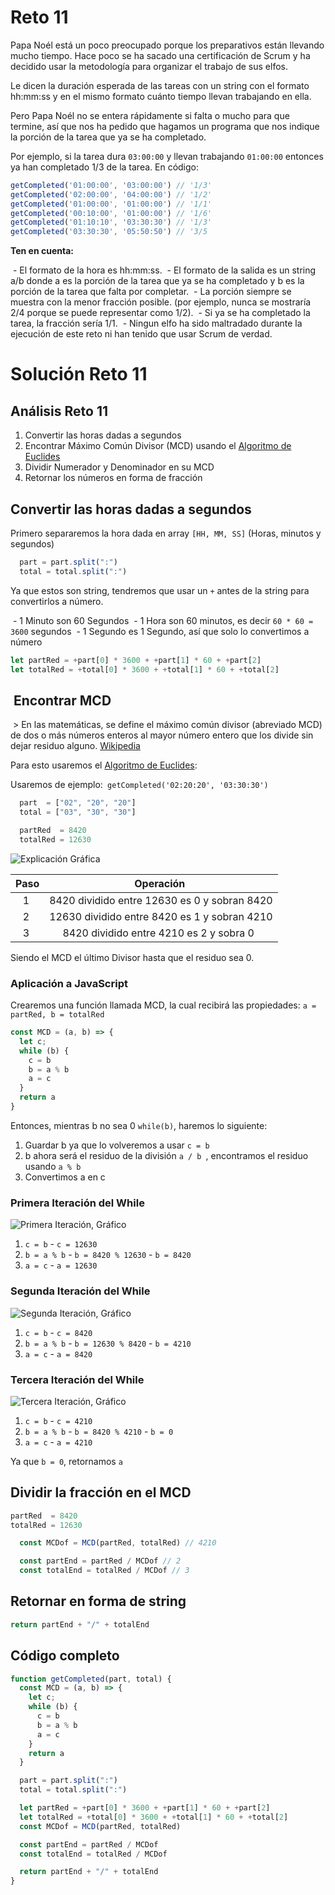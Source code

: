 # Reto 11

Papa Noél está un poco preocupado porque los preparativos están llevando mucho tiempo. Hace poco se ha sacado una certificación de Scrum y ha decidido usar la metodología para organizar el trabajo de sus elfos.

Le dicen la duración esperada de las tareas con un string con el formato hh:mm:ss y en el mismo formato cuánto tiempo llevan trabajando en ella.

Pero Papa Noél no se entera rápidamente si falta o mucho para que termine, así que nos ha pedido que hagamos un programa que nos indique la porción de la tarea que ya se ha completado.

Por ejemplo, si la tarea dura `03:00:00` y llevan trabajando `01:00:00` entonces ya han completado 1/3 de la tarea. En código:

```js
getCompleted('01:00:00', '03:00:00') // '1/3'
getCompleted('02:00:00', '04:00:00') // '1/2'
getCompleted('01:00:00', '01:00:00') // '1/1'
getCompleted('00:10:00', '01:00:00') // '1/6'
getCompleted('01:10:10', '03:30:30') // '1/3'
getCompleted('03:30:30', '05:50:50') // '3/5
```

**Ten en cuenta:**

 - El formato de la hora es hh:mm:ss.
 - El formato de la salida es un string a/b donde a es la porción de la tarea que ya se ha completado y b es la porción de la tarea que falta por completar.
 - La porción siempre se muestra con la menor fracción posible. (por ejemplo, nunca se mostraría 2/4 porque se puede representar como 1/2).
 - Si ya se ha completado la tarea, la fracción sería 1/1.
 - Ningun elfo ha sido maltradado durante la ejecución de este reto ni han tenido que usar Scrum de verdad.

# Solución Reto 11

## Análisis Reto 11

1. Convertir las horas dadas a segundos
2. Encontrar Máximo Común Divisor (MCD) usando el [Algoritmo de Euclides](https://es.wikipedia.org/wiki/Algoritmo_de_Euclides)
3. Dividir Numerador y Denominador en su MCD
4. Retornar los números en forma de fracción

## Convertir las horas dadas a segundos

Primero separaremos la hora dada en array `[HH, MM, SS]` (Horas, minutos y segundos)

```js
  part = part.split(":")
  total = total.split(":")
```

Ya que estos son string, tendremos que usar un `+` antes de la string para convertirlos a número.

 - 1 Minuto son 60 Segundos
 - 1 Hora son 60 minutos, es decir `60 * 60 = 3600` segundos
 - 1 Segundo es 1 Segundo, así que solo lo convertimos a número

```js
let partRed = +part[0] * 3600 + +part[1] * 60 + +part[2]
let totalRed = +total[0] * 3600 + +total[1] * 60 + +total[2]
```

##  Encontrar MCD

 > En las matemáticas, se define el máximo común divisor (abreviado MCD) de dos o más números enteros al mayor número entero que los divide sin dejar residuo alguno. [Wikipedia](https://es.wikipedia.org/wiki/M%C3%A1ximo_com%C3%BAn_divisor)

Para esto usaremos el [Algoritmo de Euclides](https://es.wikipedia.org/wiki/Algoritmo_de_Euclides):


Usaremos de ejemplo:` getCompleted('02:20:20', '03:30:30')`

```js
  part  = ["02", "20", "20"]
  total = ["03", "30", "30"]

  partRed  = 8420
  totalRed = 12630
```

![Explicación Gráfica](https://i.imgur.com/LMK85dh.jpg)

| Paso |                  Operación                   |
| :--: | :------------------------------------------: |
|  1   | 8420 dividido entre 12630 es 0 y sobran 8420 |
|  2   | 12630 dividido entre 8420 es 1 y sobran 4210 |
|  3   |   8420 dividido entre 4210 es 2 y sobra 0    |

Siendo el MCD el último Divisor hasta que el residuo sea 0.

### Aplicación a JavaScript

Crearemos una función llamada MCD, la cual recibirá las propiedades: `a = partRed, b = totalRed`

```js
const MCD = (a, b) => {
  let c;
  while (b) {
    c = b
    b = a % b
    a = c
  }
  return a
}
```

Entonces, mientras b no sea 0 `while(b)`, haremos lo siguiente:

1. Guardar b ya que lo volveremos a usar `c = b`
2. b ahora será el residuo de la división `a / b `, encontramos el residuo usando `a % b`
3. Convertimos a en c

### Primera Iteración del While

![Primera Iteración, Gráfico](https://i.imgur.com/3MUzkze.jpg)

1. `c = b` - `c = 12630`
2. `b = a % b` - `b = 8420 % 12630` - `b = 8420`
3. `a = c` - `a = 12630`

### Segunda Iteración del While

![Segunda Iteración, Gráfico](https://i.imgur.com/omOIwub.jpg)

1. `c = b` - `c = 8420`
2. `b = a % b` - `b = 12630 % 8420` - `b = 4210`
3. `a = c` - `a = 8420`

### Tercera Iteración del While

![Tercera Iteración, Gráfico](https://i.imgur.com/NPvOsvZ.jpg)

1. `c = b` - `c = 4210`
2. `b = a % b` - `b = 8420 % 4210` - `b = 0`
3. `a = c` - `a = 4210`

Ya que `b = 0`, retornamos `a`

## Dividir la fracción en el MCD

```js
partRed  = 8420
totalRed = 12630

  const MCDof = MCD(partRed, totalRed) // 4210

  const partEnd = partRed / MCDof // 2
  const totalEnd = totalRed / MCDof // 3
```

## Retornar en forma de string

```js
return partEnd + "/" + totalEnd
```

## Código completo

```js
function getCompleted(part, total) {
  const MCD = (a, b) => {
    let c;
    while (b) {
      c = b
      b = a % b
      a = c
    }
    return a
  }

  part = part.split(":")
  total = total.split(":")

  let partRed = +part[0] * 3600 + +part[1] * 60 + +part[2]
  let totalRed = +total[0] * 3600 + +total[1] * 60 + +total[2]
  const MCDof = MCD(partRed, totalRed)

  const partEnd = partRed / MCDof
  const totalEnd = totalRed / MCDof

  return partEnd + "/" + totalEnd
}
```